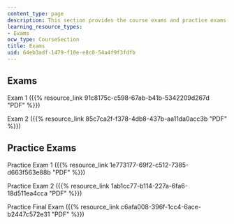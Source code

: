 ```yaml
---
content_type: page
description: This section provides the course exams and practice exams.
learning_resource_types:
- Exams
ocw_type: CourseSection
title: Exams
uid: 64eb3adf-1479-f10e-e8c0-54a4f9f3fdfb
---
```


Exams
-----

Exam 1 ({{% resource_link 91c8175c-c598-67ab-b41b-5342209d267d "PDF" %}})

Exam 2 ({{% resource_link 85c7ca2f-f378-4db8-437b-aa11da0acc3b "PDF" %}})

Practice Exams
--------------

Practice Exam 1 ({{% resource_link 1e773177-69f2-c512-7385-d663f563e88b "PDF" %}})

Practice Exam 2 ({{% resource_link 1ab1cc77-b114-227a-6fa6-18d511ea4cca "PDF" %}})

Practice Final Exam ({{% resource_link c6afa008-396f-1cc4-6ace-b2447c572e31 "PDF" %}})